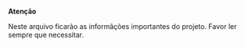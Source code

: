 **Atenção**

Neste arquivo ficarão as informãções importantes do projeto.
Favor ler sempre que necessitar. 